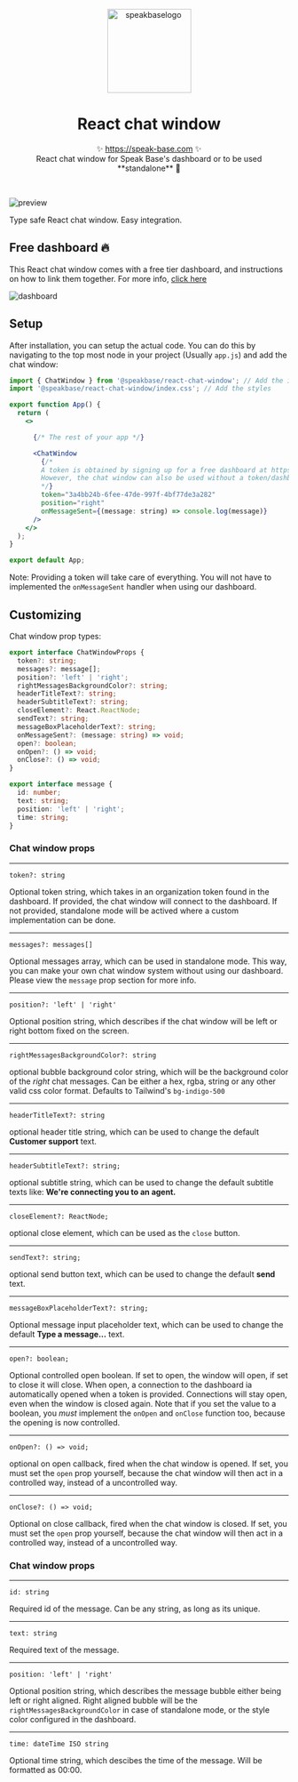 
<p align="center">
<img width="151" alt="speakbaselogo" src="https://user-images.githubusercontent.com/36661261/232208922-3e6eafe0-5ef4-4b42-9ca0-c2a0b48cf2dd.png">
  <h1 align="center">React chat window</h1>
  <p align="center">
    ✨ <a href="https://speak-base.com">https://speak-base.com</a> ✨
    <br/>
    React chat window for Speak Base's dashboard or to be used **standalone** 🚀
  </p>
</p>
<br/>

![preview](https://user-images.githubusercontent.com/36661261/232208589-6be1bb8d-bd2c-4dd1-bca5-2e96fa681173.png)

Type safe React chat window. Easy integration. 



## Free dashboard 🔥

This React chat window comes with a free tier dashboard, and instructions on how to link them together. 
For more info, [click here](https://speak-base.com)

![dashboard](https://user-images.githubusercontent.com/36661261/232245763-9450f9ad-6658-4836-98cf-7ae3aa8b8986.png)

## Setup

After installation, you can setup the actual code. You can do this by navigating to the top most node in your project (Usually ```app.js```) and add the chat window:

```jsx
import { ChatWindow } from '@speakbase/react-chat-window'; // Add the import
import '@speakbase/react-chat-window/index.css'; // Add the styles

export function App() {
  return (
    <>

      {/* The rest of your app */}

      <ChatWindow
        {/*
        A token is obtained by signing up for a free dashboard at https://speak-base.com
        However, the chat window can also be used without a token/dashboard.
        */}
        token="3a4bb24b-6fee-47de-997f-4bf77de3a282"
        position="right" 
        onMessageSent={(message: string) => console.log(message)}
      />
    </>
  );
}

export default App;

```

Note: Providing a token will take care of everything. You will not have to implemented the ```onMessageSent``` handler when using our dashboard.

## Customizing 

Chat window prop types:

```ts
export interface ChatWindowProps {
  token?: string;
  messages?: message[];
  position?: 'left' | 'right';
  rightMessagesBackgroundColor?: string;
  headerTitleText?: string;
  headerSubtitleText?: string;
  closeElement?: React.ReactNode;
  sendText?: string;
  messageBoxPlaceholderText?: string;
  onMessageSent?: (message: string) => void;
  open?: boolean;
  onOpen?: () => void;
  onClose?: () => void;
}

export interface message {
  id: number;
  text: string;
  position: 'left' | 'right';
  time: string;
}
```

### Chat window props

--------------

```
token?: string
```

Optional token string, which takes in an organization token found in the dashboard. If provided, the chat window will connect to the dashboard. If not provided, standalone mode will be actived where a custom implementation can be done. 

--------------
```
messages?: messages[]
```

Optional messages array, which can be used in standalone mode. This way, you can make your own chat window system without using our dashboard.
Please view the ```message``` prop section for more info.

--------------
```
position?: 'left' | 'right'
```

Optional position string, which describes if the chat window will be left or right bottom fixed on the screen.


--------------
```
rightMessagesBackgroundColor?: string
```

optional bubble background color string, which will be the background color of the _right_ chat messages. Can be either a hex, rgba, string or any other valid css color format. Defaults to Tailwind's ```bg-indigo-500```

--------------
```
headerTitleText?: string
```

optional header title string, which can be used to change the default **Customer support** text.

--------------
```
headerSubtitleText?: string;
```

optional subtitle string, which can be used to change the default subtitle texts like: **We're connecting you to an agent.**

--------------
```
closeElement?: ReactNode;
```

optional close element, which can be used as the ```close``` button.

--------------
```
sendText?: string;
```

optional send button text, which can be used to change the default **send** text.


--------------
```
messageBoxPlaceholderText?: string;
```

Optional message input placeholder text, which can be used to change the default **Type a message...** text.

--------------

```
open?: boolean;
```

Optional controlled open boolean. If set to open, the window will open, if set to close it will close.
When open, a connection to the dashboard ia automatically opened when a token is provided.
Connections will stay open, even when the window is closed again. Note that if you set the value to a boolean, you _must_ implement the ```onOpen``` and ```onClose``` function too, because the opening is now controlled.

--------------

```
onOpen?: () => void;
```

optional on open callback, fired when the chat window is opened. If set, you must set the ```open``` prop yourself, because the chat window will then act in a controlled way, instead of a uncontrolled way.


--------------
```
onClose?: () => void;
```

Optional on close callback, fired when the chat window is closed. If set, you must set the ```open``` prop yourself, because the chat window will then act in a controlled way, instead of a uncontrolled way.



### Chat window props

--------------

```
id: string
```

Required id of the message. Can be any string, as long as its unique.

--------------
```
text: string
```

Required text of the message. 

--------------
```
position: 'left' | 'right'
```

Optional position string, which describes the message bubble either being left or right aligned. Right aligned bubble will be the ```rightMessagesBackgroundColor``` in case of standalone mode, or the style color configured in the dashboard.

--------------
```
time: dateTime ISO string
```

Optional time string, which descibes the time of the message. Will be formatted as 00:00.
